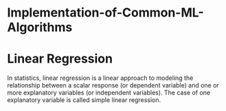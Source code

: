 # Implementation-of-Common-ML-Algorithms
# Linear Regression
In statistics, linear regression is a linear approach to modeling the relationship between a scalar response (or dependent variable) and one or more explanatory variables (or independent variables). The case of one explanatory variable is called simple linear regression.
